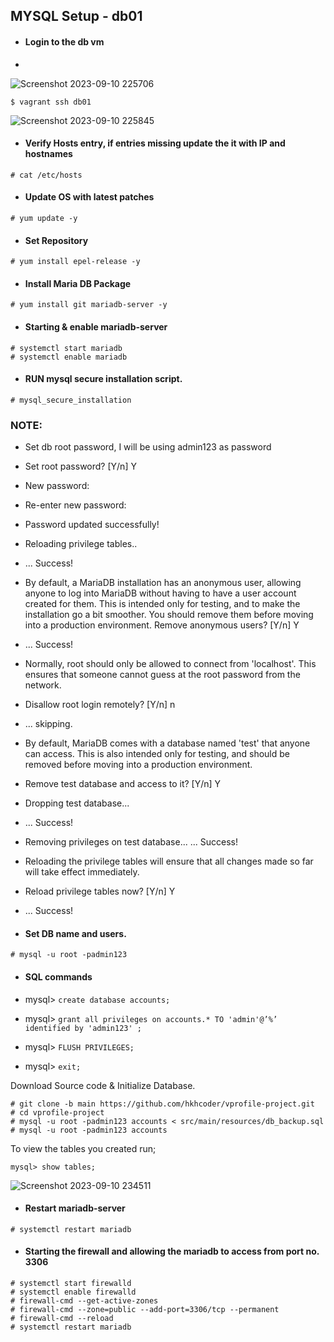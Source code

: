 ## MYSQL Setup - db01
- #### Login to the db vm
- 
![Screenshot 2023-09-10 225706](https://github.com/Sulemoore/DevOps-Projects/assets/101164153/f476f4d0-7f8d-41f7-9fc0-33a4895f500f)

`$ vagrant ssh db01`

![Screenshot 2023-09-10 225845](https://github.com/Sulemoore/DevOps-Projects/assets/101164153/11c0cdf5-7225-40ca-8fab-3f33862f7d7a)

- #### Verify Hosts entry, if entries missing update the it with IP and hostnames

`# cat /etc/hosts`

- #### Update OS with latest patches
`# yum update -y`

- #### Set Repository

`# yum install epel-release -y`

- #### Install Maria DB Package

`# yum install git mariadb-server -y`

- #### Starting & enable mariadb-server
```
# systemctl start mariadb
# systemctl enable mariadb
```
- #### RUN mysql secure installation script.

`# mysql_secure_installation`

### NOTE: 
- Set db root password, I will be using admin123 as password
- Set root password? [Y/n] Y
- New password:
- Re-enter new password:
- Password updated successfully!
- Reloading privilege tables..
- ... Success!

- By default, a MariaDB installation has an anonymous user, allowing anyone
to log into MariaDB without having to have a user account created for
them. This is intended only for testing, and to make the installation
go a bit smoother. You should remove them before moving into a
production environment.
Remove anonymous users? [Y/n] Y
- ... Success!

- Normally, root should only be allowed to connect from 'localhost'. This
ensures that someone cannot guess at the root password from the network.
- Disallow root login remotely? [Y/n] n
- ... skipping.

- By default, MariaDB comes with a database named 'test' that anyone can
access. This is also intended only for testing, and should be removed
before moving into a production environment.
- Remove test database and access to it? [Y/n] Y
- Dropping test database...
- ... Success!
  
- Removing privileges on test database...
... Success!
- Reloading the privilege tables will ensure that all changes made so far
will take effect immediately.
- Reload privilege tables now? [Y/n] Y
- ... Success!
  
- #### Set DB name and users.

`# mysql -u root -padmin123`
- #### SQL commands

- mysql> `create database accounts;`
- mysql> `grant all privileges on accounts.* TO 'admin'@’%’ identified by 'admin123' ;`
- mysql> `FLUSH PRIVILEGES;`
- mysql> `exit;`

Download Source code & Initialize Database.

```
# git clone -b main https://github.com/hkhcoder/vprofile-project.git
# cd vprofile-project
# mysql -u root -padmin123 accounts < src/main/resources/db_backup.sql
# mysql -u root -padmin123 accounts
```
To view the tables you created run;

`mysql> show tables;`

![Screenshot 2023-09-10 234511](https://github.com/Sulemoore/DevOps-Projects/assets/101164153/29f422d3-f8fb-45b9-b5f1-08eb990efd09)

- #### Restart mariadb-server

`# systemctl restart mariadb`

- #### Starting the firewall and allowing the mariadb to access from port no. 3306
```
# systemctl start firewalld
# systemctl enable firewalld
# firewall-cmd --get-active-zones
# firewall-cmd --zone=public --add-port=3306/tcp --permanent
# firewall-cmd --reload
# systemctl restart mariadb
```
